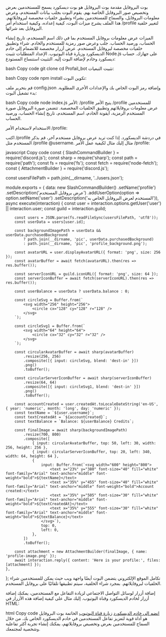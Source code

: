 بوت البروفايل
مقدمة
بوت البروفايل هو بوت ديسكورد يسمح للمستخدمين بعرض وتخصيص صور البروفايل الخاصة بهم. يقوم البوت بجلب بيانات المستخدم، وعرض معلومات البروفايل، والسماح للمستخدمين بشراء وتطبيق خلفيات مخصصة لبروفايلاتهم. هذا الملف يشرح ميزات البوت، كيفية إعداده، وكيفية استخدام أمر /profile لتغيير خلفية البروفايل بعد شرائها.

الميزات
عرض معلومات بروفايل المستخدم بما في ذلك اسم المستخدم، تاريخ إنشاء الحساب، ورصيد الحساب.
جلب وعرض صور رمزية للمستخدم والخادم.
شراء وتطبيق خلفيات مخصصة لبروفايل المستخدم.
عرض أزرار مخصصة للانضمام إلى خادم الديسكورد وزيارة قناة اليوتيوب.
الإعداد
المتطلبات
تثبيت Node.js على جهازك.
حساب ديسكورد وخادم لإضافة البوت إليه.
التثبيت
استنساخ المستودع:

bash
Copy code
git clone <repository-url>
cd Profail_bot
تثبيت التبعيات:

bash
Copy code
npm install
تكوين البوت:

قم بتحرير ملف config.json وإضافة رمز البوت الخاص بك والإعدادات الأخرى المطلوبة.
بدء تشغيل البوت:

bash
Copy code
node index.js
الأمر: /profile
يتيح الأمر /profile للمستخدمين عرض معلومات بروفايلاتهم وتطبيق الخلفيات المخصصة. تتضمن صورة البروفايل صورة المستخدم الرمزية، أيقونة الخادم، اسم المستخدم، تاريخ إنشاء الحساب، ورصيد الحساب.

الاستخدام
لاستخدام الأمر /profile:

اكتب /profile في دردشة الديسكورد.
إذا كنت تريد عرض بروفايل مستخدم آخر، قم بذكر المستخدم مثل /profile @username.
مثال
إليك مثال لكيفية عمل الأمر /profile:

javascript
Copy code
const { SlashCommandBuilder } = require('discord.js');
const sharp = require('sharp');
const path = require('path');
const fs = require('fs');
const fetch = require('node-fetch');
const { AttachmentBuilder } = require('discord.js');

const usersFilePath = path.join(__dirname, '../users.json');

module.exports = {
    data: new SlashCommandBuilder()
        .setName('profile')
        .setDescription('عرض بروفايل المستخدم')
        .addUserOption(option => 
            option.setName('user')
                .setDescription('المستخدم لعرض البروفايل الخاص به')),
    async execute(interaction) {
        const user = interaction.options.getUser('user') || interaction.user; 
        const guild = interaction.guild; 

        const users = JSON.parse(fs.readFileSync(usersFilePath, 'utf8'));
        const userData = users[user.id];

        const backgroundImagePath = userData && userData.purchasedBackground
            ? path.join(__dirname, 'pic', userData.purchasedBackground) 
            : path.join(__dirname, 'pic', 'profile_background.png');  

        const avatarURL = user.displayAvatarURL({ format: 'png', size: 256 });
        const avatarBuffer = await fetch(avatarURL).then(res => res.buffer());

        const serverIconURL = guild.iconURL({ format: 'png', size: 64 });
        const serverIconBuffer = await fetch(serverIconURL).then(res => res.buffer());

        const userBalance = userData ? userData.balance : 0;

        const circleSvg = Buffer.from(`
            <svg width="256" height="256">
                <circle cx="128" cy="128" r="128" />
            </svg>
        `);

        const circleSvg1 = Buffer.from(`
            <svg width="64" height="64">
                <circle cx="32" cy="32" r="32" />
            </svg>
        `);

        const circularAvatarBuffer = await sharp(avatarBuffer)
            .resize(256, 256)
            .composite([{ input: circleSvg, blend: 'dest-in' }])
            .png()
            .toBuffer();

        const circularServerIconBuffer = await sharp(serverIconBuffer)
            .resize(64, 64)
            .composite([{ input: circleSvg1, blend: 'dest-in' }])
            .png()
            .toBuffer();

        const accountCreated = user.createdAt.toLocaleDateString('en-US', { year: 'numeric', month: 'long', day: 'numeric' });
        const textName = `${user.username}`;
        const textCreatedAt = `${accountCreated}`;
        const textBalance = `Balance: ${userBalance} Credits`;

        const finalImage = await sharp(backgroundImagePath)
            .resize(700, 800) 
            .composite([
                { input: circularAvatarBuffer, top: 50, left: 30, width: 256, height: 256 },
                { input: circularServerIconBuffer, top: 20, left: 340, width: 64, height: 64 }, 
                {
                    input: Buffer.from(`<svg width="600" height="800">
                        <text x="23%" y="380" font-size="40" fill="white" font-family="Arial" text-anchor="middle" font-weight="bold">${textName}</text>
                        <text x="35%" y="455" font-size="40" fill="white" font-family="Arial" text-anchor="middle" font-weight="bold">Account created:</text>
                        <text x="35%" y="505" font-size="30" fill="white" font-family="Arial" text-anchor="middle" font-weight="bold">${textCreatedAt}</text>
                        <text x="35%" y="555" font-size="30" fill="white" font-family="Arial" text-anchor="middle" font-weight="bold">${textBalance}</text>
                    </svg>`), 
                    top: 0,
                    left: 0,
                },
            ])
            .toBuffer();

        const attachment = new AttachmentBuilder(finalImage, { name: 'profile-image.png' });
        await interaction.reply({ content: 'Here is your profile:', files: [attachment] });
    },
};
تكامل الموقع الإلكتروني
يتضمن البوت أيضًا واجهة ويب حيث يمكن للمستخدمين شراء الخلفيات لبروفايلاتهم. بمجرد شراء الخلفية، سيتم تطبيقها تلقائيًا على بروفايل المستخدم.

إضافة أزرار لوسائل التواصل الاجتماعي
لزيادة التفاعل مع المستخدمين، يمكنك إضافة أزرار لخادم الديسكورد وقناة اليوتيوب. إليك مثال على كيفية إضافة هذه الأزرار في HTML:

html
Copy code
<a href="https://discord.gg/yourserver" class="button">انضم إلى خادم الديسكورد</a>
<a href="https://youtube.com/yourchannel" class="button">زيارة قناة اليوتيوب</a>
الخاتمة
بوت البروفايل هو أداة قوية لتعزيز تفاعل المستخدمين في خادم الديسكورد الخاص بك. من خلال السماح للمستخدمين بعرض وتخصيص بروفايلاتهم، يمكنك إنشاء تجربة أكثر تفاعلية وشخصية لمجتمعك.
